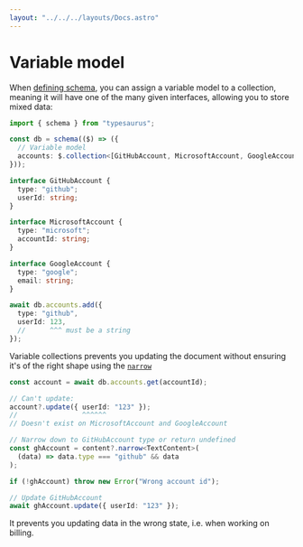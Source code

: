 ```yaml
---
layout: "../../../layouts/Docs.astro"
---
```


# Variable model

When [defining schema](/docs/intro/schema), you can assign a variable model to a collection, meaning it will have one of the many given interfaces, allowing you to store mixed data:

```ts
import { schema } from "typesaurus";

const db = schema(($) => ({
  // Variable model
  accounts: $.collection<[GitHubAccount, MicrosoftAccount, GoogleAccount]>(),
}));

interface GitHubAccount {
  type: "github";
  userId: string;
}

interface MicrosoftAccount {
  type: "microsoft";
  accountId: string;
}

interface GoogleAccount {
  type: "google";
  email: string;
}

await db.accounts.add({
  type: "github",
  userId: 123,
  //      ^^^ must be a string
});
```

Variable collections prevents you updating the document without ensuring it's of the right shape using the [`narrow`](/docs/api/narrow)

```ts
const account = await db.accounts.get(accountId);

// Can't update:
account?.update({ userId: "123" });
//                ^^^^^^
// Doesn't exist on MicrosoftAccount and GoogleAccount

// Narrow down to GitHubAccount type or return undefined
const ghAccount = content?.narrow<TextContent>(
  (data) => data.type === "github" && data
);

if (!ghAccount) throw new Error("Wrong account id");

// Update GitHubAccount
await ghAccount.update({ userId: "123" });
```

It prevents you updating data in the wrong state, i.e. when working on billing.
